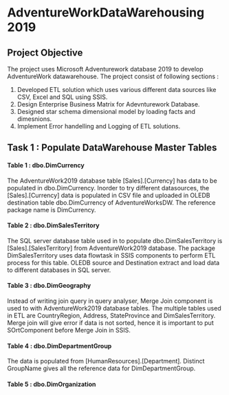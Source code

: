 # AdventureWorkDataWarehousing 2019

## Project Objective

The project uses Microsoft Adventurework database 2019 to develop AdventureWork datawarehouse. The project consist of following sections :

1. Developed ETL solution which uses various different data sources like CSV, Excel and SQL using SSIS.
2. Design Enterprise Business Matrix for Adevnturework Database.
3. Designed star schema dimensional model by loading facts and dimesnions.
4. Implement Error handelling and Logging of ETL solutions.


## Task 1 : Populate DataWarehouse Master Tables

#### Table 1 :  dbo.DimCurrency

The AdventureWork2019 database table [Sales].[Currency] has data to be populated in dbo.DimCurrency. Inorder to try different datasources, the [Sales].[Currency]  data is populated in CSV file and uploaded in OLEDB destination table dbo.DimCurrency of AdventureWorksDW. The reference package name is DimCurrency.

#### Table 2 :  dbo.DimSalesTerritory

The SQL server database table used in to populate dbo.DimSalesTerritory is [Sales].[SalesTerritory] from AdventureWork2019 database. The package DimSalesTerritory uses data flowtask in SSIS components to perform ETL process for this table. OLEDB source and Destination extract and load data to different databases in SQL server.

#### Table 3 :  dbo.DimGeography

Instead of writing join query in query analyser, Merge Join component is used to with AdventureWork2019 database tables. The multiple tables used in ETL are CountryRegion, Address, StateProvince and DimSalesTerritory. Merge join will give error if data is not sorted, hence it is important to put SOrtComponent before Merge Join in SSIS.
 
#### Table 4 : dbo.DimDepartmentGroup

The data is populated from [HumanResources].[Department]. Distinct GroupName gives all the reference data for DimDepartmentGroup.

#### Table 5 : dbo.DimOrganization




